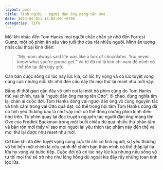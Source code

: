 ```yaml
---
layout: post
title: Tình người - người đàn ông mang tên Ove
date: 2024-06-011 15:02:00 +0700
categories: life
---
```


Mỗi khi nhắc đến Tom Hanks mọi người chắc chắn sẽ nhớ đến Forrest Gump, một bộ phim ăn sâu vào tuổi thơ của rất nhiều người. Mình ấn tượng nhất câu thoại kinh điển:
>“My mom always said life was like a box of chocolates. You never know what you're gonna get.” 
Và từ đó nó là kim chỉ nam để mình có thể tồn tại đến bây giờ. 

Căn bản cuộc sống có lúc này lúc kia, có lúc hy vọng và có lúc tuyệt vọng cùng cực nhưng mỗi khi nhớ đến cầu này thì mọi thứ lại reset như mới vậy. 

Bẵng đi thời gian gần đây vô tình coi lại một bộ phim cũng do Tom Hanks thủ vai chính, tựa là "người đàn ông mang tên Otto", ôi chao, đúng nghĩa tìm lại chân ái cuộc đời. Tom Hanks đóng vai người đàn ông vô cùng nguyên tắc và tình cảm trong vai Otto quá đạt, có thể trong nội tâm Tom Hanks cũng đã có tình yêu thương bao la như vậy mới có thể đóng những phim kinh điển như trên. Từ phim quay lại đọc truyện nguyên tác người đàn ông mang tên Ove của Fredick Backman trong một buổi chiều dù quá nhiều thứ phân tâm và bận rộn mới thấy vì sao mọi người lại yêu thích tác phẩm này đến thế và mọi thứ lại được như reset như mới.

Cơ bản khi đã đến tuyệt vọng cùng cực thì chỉ có tình người, sự yêu thương vô bờ bến mới chính là cứu cánh để chính bản thân mình có thể thắp lại tia lửa hy vọng và bước tiếp. Cuộc đời dù có lúc này lúc kia nhưng nếu sống vô tư thì mọi thứ sẽ trở nhẹ như lông hồng dù ngoài kia đầy rẫy những toan tính lọc lừa.

